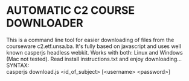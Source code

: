 # AUTOMATIC C2 COURSE DOWNLOADER

This is a command line tool for easier downloading of files from the courseware c2.etf.unsa.ba. It's fully based on javascript and uses well known casperjs headless webkit. Works with both: Linux and Windows (Mac not tested). Read install instructions.txt and enjoy downloading...
<br>
SYNTAX:<br>
casperjs download.js &lt;id_of_subject&gt; [&lt;username&gt; &lt;password&gt;]
